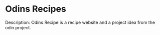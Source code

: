 # Odins Recipes
Description: Odins Recipe is a recipe website and a project idea from the odin project.